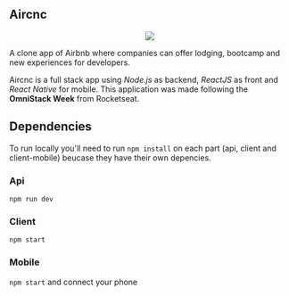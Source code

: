 ## Aircnc

<p align="center">
  <img width="auto" height="auto" src="aircnc-mockup.png">
</p>

A clone app of Airbnb where companies can offer lodging, bootcamp and new experiences for developers.

Aircnc is a full stack app using *Node.js* as backend, *ReactJS* as front and *React Native* for mobile. This application was made following the **OmniStack Week** from Rocketseat.

## Dependencies

To run locally you'll need to run `npm install` on each part (api, client and client-mobile) beucase they have their own depencies.

### Api
`npm run dev`

### Client
`npm start`

### Mobile
`npm start` and connect your phone
